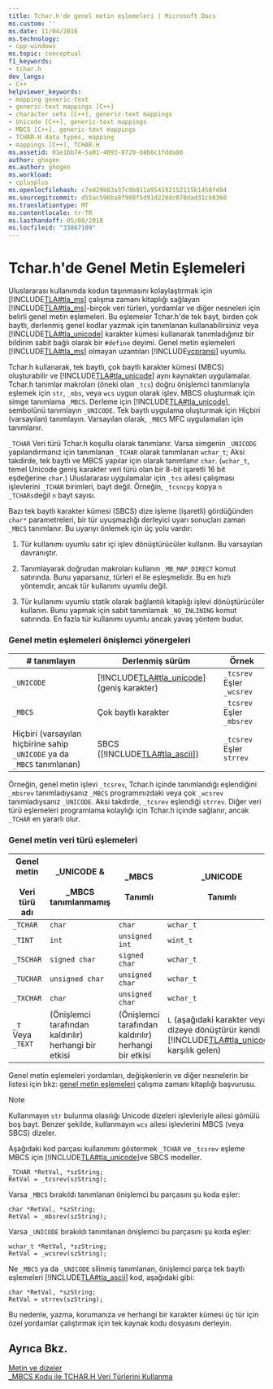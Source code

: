 ```yaml
---
title: Tchar.h'de genel metin eşlemeleri | Microsoft Docs
ms.custom: ''
ms.date: 11/04/2016
ms.technology:
- cpp-windows
ms.topic: conceptual
f1_keywords:
- tchar.h
dev_langs:
- C++
helpviewer_keywords:
- mapping generic-text
- generic-text mappings [C++]
- character sets [C++], generic-text mappings
- Unicode [C++], generic-text mappings
- MBCS [C++], generic-text mappings
- TCHAR.H data types, mapping
- mappings [C++], TCHAR.H
ms.assetid: 01e1bb74-5a01-4093-8720-68b6c1fdda80
author: ghogen
ms.author: ghogen
ms.workload:
- cplusplus
ms.openlocfilehash: c7ed29b03a37c9b911a954192152115b1458fd94
ms.sourcegitcommit: d55ac596ba8f908f5d91d228dc070dad31cb8360
ms.translationtype: MT
ms.contentlocale: tr-TR
ms.lasthandoff: 05/08/2018
ms.locfileid: "33867109"
---
```

# <a name="generic-text-mappings-in-tcharh"></a>Tchar.h'de Genel Metin Eşlemeleri
Uluslararası kullanımda kodun taşınmasını kolaylaştırmak için [!INCLUDE[TLA#tla_ms](../text/includes/tlasharptla_ms_md.md)] çalışma zamanı kitaplığı sağlayan [!INCLUDE[TLA#tla_ms](../text/includes/tlasharptla_ms_md.md)]-birçok veri türleri, yordamlar ve diğer nesneleri için belirli genel metin eşlemeleri. Bu eşlemeler Tchar.h'de tek bayt, birden çok baytlı, derlenmiş genel kodlar yazmak için tanımlanan kullanabilirsiniz veya [!INCLUDE[TLA#tla_unicode](../atl-mfc-shared/reference/includes/tlasharptla_unicode_md.md)] karakter kümesi kullanarak tanımladığınız bir bildirim sabit bağlı olarak bir `#define` deyimi. Genel metin eşlemeleri [!INCLUDE[TLA#tla_ms](../text/includes/tlasharptla_ms_md.md)] olmayan uzantıları [!INCLUDE[vcpransi](../atl-mfc-shared/reference/includes/vcpransi_md.md)] uyumlu.  
  
 Tchar.h kullanarak, tek baytlı, çok baytlı karakter kümesi (MBCS) oluşturabilir ve [!INCLUDE[TLA#tla_unicode](../atl-mfc-shared/reference/includes/tlasharptla_unicode_md.md)] aynı kaynaktan uygulamalar. Tchar.h tanımlar makroları (öneki olan `_tcs`) doğru önişlemci tanımlarıyla eşlemek için `str`, `_mbs`, veya `wcs` uygun olarak işlev. MBCS oluşturmak için simge tanımlama `_MBCS`. Derleme için [!INCLUDE[TLA#tla_unicode](../atl-mfc-shared/reference/includes/tlasharptla_unicode_md.md)], sembolünü tanımlayın `_UNICODE`. Tek baytlı uygulama oluşturmak için Hiçbiri (varsayılan) tanımlayın. Varsayılan olarak, `_MBCS` MFC uygulamaları için tanımlanır.  
  
 `_TCHAR` Veri türü Tchar.h koşullu olarak tanımlanır. Varsa simgenin `_UNICODE` yapılandırmanız için tanımlanan `_TCHAR` olarak tanımlanan `wchar_t`; Aksi takdirde, tek baytlı ve MBCS yapılar için olarak tanımlanır `char`. (`wchar_t`, temel Unicode geniş karakter veri türü olan bir 8-bit işaretli 16 bit eşdeğerine `char`.) Uluslararası uygulamalar için `_tcs` ailesi çalışması işlevlerini `_TCHAR` birimleri, bayt değil. Örneğin, `_tcsncpy` kopya `n` `_TCHARs`değil `n` bayt sayısı.  
  
 Bazı tek baytlı karakter kümesi (SBCS) dize işleme (işaretli) gördüğünden `char*` parametreleri, bir tür uyuşmazlığı derleyici uyarı sonuçları zaman `_MBCS` tanımlanır. Bu uyarıyı önlemek için üç yolu vardır:  
  
1.  Tür kullanımı uyumlu satır içi işlev dönüştürücüler kullanın. Bu varsayılan davranıştır.  
  
2.  Tanımlayarak doğrudan makroları kullanın `_MB_MAP_DIRECT` komut satırında. Bunu yaparsanız, türleri el ile eşleşmelidir. Bu en hızlı yöntemdir, ancak tür kullanımı uyumlu değil.  
  
3.  Tür kullanımı uyumlu statik olarak bağlantılı kitaplığı işlevi dönüştürücüler kullanın. Bunu yapmak için sabit tanımlamak `_NO_INLINING` komut satırında. En fazla tür kullanımı uyumlu ancak yavaş yöntem budur.  
  
### <a name="preprocessor-directives-for-generic-text-mappings"></a>Genel metin eşlemeleri önişlemci yönergeleri  
  
|# tanımlayın|Derlenmiş sürüm|Örnek|  
|---------------|----------------------|-------------|  
|`_UNICODE`|[!INCLUDE[TLA#tla_unicode](../atl-mfc-shared/reference/includes/tlasharptla_unicode_md.md)] (geniş karakter)|`_tcsrev` Eşler `_wcsrev`|  
|`_MBCS`|Çok baytlı karakter|`_tcsrev` Eşler `_mbsrev`|  
|Hiçbiri (varsayılan hiçbirine sahip `_UNICODE` ya da `_MBCS` tanımlanan)|SBCS ([!INCLUDE[TLA#tla_ascii](../text/includes/tlasharptla_ascii_md.md)])|`_tcsrev` Eşler `strrev`|  
  
 Örneğin, genel metin işlevi `_tcsrev`, Tchar.h içinde tanımlandığı eşlendiğini `_mbsrev` tanımladıysanız `_MBCS` programınızdaki veya çok `_wcsrev` tanımladıysanız `_UNICODE`. Aksi takdirde, `_tcsrev` eşlendiği `strrev`. Diğer veri türü eşlemeleri programlama kolaylığı için Tchar.h içinde sağlanır, ancak `_TCHAR` en yararlı olur.  
  
### <a name="generic-text-data-type-mappings"></a>Genel metin veri türü eşlemeleri  
  
|Genel metin<br /><br /> Veri türü adı|_UNICODE &AMP;<br /><br /> _MBCS tanımlanmamış|_MBCS<br /><br /> Tanımlı|_UNICODE<br /><br /> Tanımlı|  
|--------------------------------------|----------------------------------------|------------------------|---------------------------|  
|`_TCHAR`|`char`|`char`|`wchar_t`|  
|`_TINT`|`int`|`unsigned int`|`wint_t`|  
|`_TSCHAR`|`signed char`|`signed char`|`wchar_t`|  
|`_TUCHAR`|`unsigned char`|`unsigned char`|`wchar_t`|  
|`_TXCHAR`|`char`|`unsigned char`|`wchar_t`|  
|`_T` Veya `_TEXT`|(Önişlemci tarafından kaldırılır) herhangi bir etkisi|(Önişlemci tarafından kaldırılır) herhangi bir etkisi|`L` (aşağıdaki karakter veya dizeye dönüştürür kendi [!INCLUDE[TLA#tla_unicode](../atl-mfc-shared/reference/includes/tlasharptla_unicode_md.md)] karşılık gelen)|  
  
 Genel metin eşlemeleri yordamları, değişkenlerin ve diğer nesnelerin bir listesi için bkz: [genel metin eşlemeleri](../c-runtime-library/generic-text-mappings.md) çalışma zamanı kitaplığı başvurusu.  
  
> [!NOTE]
>  Kullanmayın `str` bulunma olasılığı Unicode dizeleri işlevleriyle ailesi gömülü boş bayt. Benzer şekilde, kullanmayın `wcs` ailesi işlevlerini MBCS (veya SBCS) dizeler.  
  
 Aşağıdaki kod parçası kullanımını göstermek `_TCHAR` ve `_tcsrev` eşleme MBCS için [!INCLUDE[TLA#tla_unicode](../atl-mfc-shared/reference/includes/tlasharptla_unicode_md.md)]ve SBCS modeller.  
  
```  
_TCHAR *RetVal, *szString;  
RetVal = _tcsrev(szString);  
```  
  
 Varsa `_MBCS` bırakıldı tanımlanan önişlemci bu parçasını şu koda eşler:  
  
```  
char *RetVal, *szString;  
RetVal = _mbsrev(szString);  
```  
  
 Varsa `_UNICODE` bırakıldı tanımlanan önişlemci bu parçasını şu koda eşler:  
  
```  
wchar_t *RetVal, *szString;  
RetVal = _wcsrev(szString);  
```  
  
 Ne `_MBCS` ya da `_UNICODE` silinmiş tanımlanan, önişlemci parça tek baytlı eşlemeleri [!INCLUDE[TLA#tla_ascii](../text/includes/tlasharptla_ascii_md.md)] kod, aşağıdaki gibi:  
  
```  
char *RetVal, *szString;  
RetVal = strrev(szString);  
```  
  
 Bu nedenle, yazma, korumanıza ve herhangi bir karakter kümesi üç tür için özel yordamlar çalıştırmak için tek kaynak kodu dosyasını derleyin.  
  
## <a name="see-also"></a>Ayrıca Bkz.  
 [Metin ve dizeler](../text/text-and-strings-in-visual-cpp.md)   
 [_MBCS Kodu ile TCHAR.H Veri Türlerini Kullanma](../text/using-tchar-h-data-types-with-mbcs-code.md)